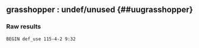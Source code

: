 ## grasshopper : undef/unused {##uugrasshopper}
### Raw results


~~~
BEGIN def_use 115-4-2 9:32






























































































































































































































































































































































































END
~~~

* **Errors** : 0

